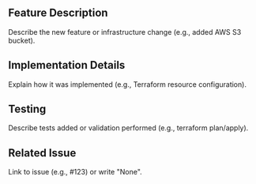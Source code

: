 ## Feature Description
Describe the new feature or infrastructure change (e.g., added AWS S3 bucket).

## Implementation Details
Explain how it was implemented (e.g., Terraform resource configuration).

## Testing
Describe tests added or validation performed (e.g., terraform plan/apply).

## Related Issue
Link to issue (e.g., #123) or write "None".
